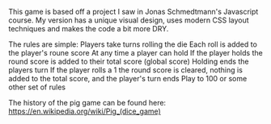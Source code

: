 This game is based off a project I saw in Jonas Schmedtmann's Javascript course. My version has a unique visual design, uses modern CSS layout techniques and makes the code a bit more DRY.

The rules are simple:
  Players take turns rolling the die
  Each roll is added to the player's roune score
  At any time a player can hold 
  If the player holds the round score is added to their total score (global score)
  Holding ends the players turn
  If the player rolls a 1 the round score is cleared, nothing is added to the total score, and the player's turn ends
  Play to 100 or some other set of rules

The history of the pig game can be found here: https://en.wikipedia.org/wiki/Pig_(dice_game)